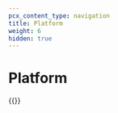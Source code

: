 ```yaml
---
pcx_content_type: navigation
title: Platform
weight: 6
hidden: true
---
```


# Platform

{{<directory-listing>}}
